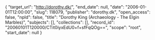 {
  "target_url": "http://dorothy.dk/", 
  "end_date": null, 
  "date": "2006-01-01T12:00:00", 
  "slug": 118079, 
  "publisher": "dorothy.dk", 
  "open_access": false, 
  "npld": false, 
  "title": "Dorothy King (Archaeology - The Elgin Marbles)", 
  "subjects": [], 
  "collections": [], 
  "record_id": "20060101T120000/CTit0iyxEdU0+f+sfFqQOg==", 
  "scope": "root", 
  "start_date": null
}

